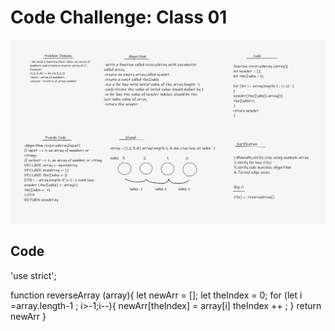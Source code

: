  # Code Challenge: Class 01
 
 ![img](Whiteboard.png)



 ## Code 

 'use strict';

 function reverseArray (array){
     let newArr = [];
     let theIndex = 0;
     for (let i =array.length-1 ; i>-1;i--){
         newArr[theIndex] = array[i]
         theIndex ++ ;
     }
     return newArr
 }

